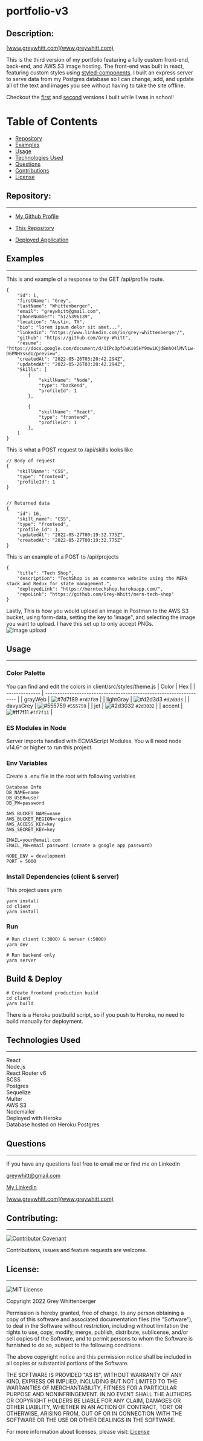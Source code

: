 # portfolio-v3

## Description:

[www.greywhitt.com](www.greywhitt.com)

This is the third version of my portfolio featuring a fully custom front-end, back-end, and AWS S3 image hosting. The front-end was built in react, featuring custom styles using [styled-components](https://styled-components.com/). I built an express server to serve data from my Postgres database so I can change, add, and update all of the text and images you see without having to take the site offline.

Checkout the [first](https://github.com/Grey-Whitt/Grey-Whitt.github.io) and [second](https://github.com/Grey-Whitt/react-portfolio) versions I built while I was in school!

# Table of Contents

- [Repository](#repository)
- [Examples](#examples)
- [Usage](#usage)
- [Technologies Used](#technologies-used)
- [Questions](#questions)
- [Contributions](#contributing)
- [License](#license)

## Repository:

---

- [My Github Profile](https://github.com/Grey-Whitt)

- [This Repository](https://github.com/Grey-Whitt/portfolio-v3)

- [Deployed Application](www.greywhitt.com)

## Examples

---

This is and example of a response to the GET /api/profile route.
```
{
    "id": 1,
    "firstName": "Grey",
    "lastName": "Whittenberger",
    "email": "greywhitt@gmail.com",
    "phoneNumber": "5125396139",
    "location": "Austin, TX",
    "bio": "lorem ipsum delor sit amet...",
    "linkedin": "https://www.linkedin.com/in/grey-whittenberger/",
    "github": "https://github.com/Grey-Whitt",
    "resume": "https://docs.google.com/document/d/1IPc3pfCwKi05HY9mwiKjdBnhO4lMVlLw-D6PNHYssdU/preview",
    "createdAt": "2022-05-26T03:20:42.294Z",
    "updatedAt": "2022-05-26T03:20:42.294Z",
    "Skills": [
        {
            "skillName": "Node",
            "type": "backend",
            "profileId": 1
        },
       
        {
            "skillName": "React",
            "type": "frontend",
            "profileId": 1
        },
    ]
}
```   
  
This is what a POST request to /api/skills looks like 
```
// Body of request 
{
    "skillName": "CSS",
    "type": "frontend",
    "profileId": 1
}


// Returned data
{
    "id": 16,
    "skill_name": "CSS",
    "type": "frontend",
    "profile_id": 1,
    "updatedAt": "2022-05-27T00:19:32.775Z",
    "createdAt": "2022-05-27T00:19:32.775Z"
}

```
  
This is an example of a POST to /api/projects
```
{
    "title": "Tech Shop",
    "description": "TechShop is an ecommerce website using the MERN stack and Redux for state management.",
    "deployedLink": "https://merntechshop.herokuapp.com/",
    "repoLink": "https://github.com/Grey-Whitt/mern-tech-shop"
}

```

Lastly, This is how you would upload an image in Postman to the AWS S3 bucket, using form-data, setting the key to 'image", and selecting the image you want to upload. I have this set up to only accept PNGs.  
![Image upload](./images/image.png)

## Usage

---

### Color Palette

You can find and edit the colors in client/src/styles/theme.js
| Color | Hex |
| -------------- | ------------------------------------------------------------------ |
| grayWeb | ![#7d7f89](./images/7d7f89.png) `#7d7f89` |
| lightGray | ![#d2d3d3](./images/d2d3d3.png) `#d2d3d3` |
| davysGrey | ![#555759](./images/555759.png) `#555759` |
| jet | ![#2d3032](./images/2d3032.png) `#2d3032` |
| accent | ![#ff7f11](./images/FF7F11.png) `#ff7f11` |

### ES Modules in Node

Server imports handled with ECMAScript Modules. You will need node v14.6^ or higher to run this project.

### Env Variables

Create a .env file in the root with following variables

```
Database Info
DB_NAME=name
DB_USER=user
DB_PW=password

AWS_BUCKET_NAME=name
AWS_BUCKET_REGION=region
AWS_ACCESS_KEY=key
AWS_SECRET_KEY=key

EMAIL=your@email.com
EMAIL_PW=email password (create a google app password)

NODE_ENV = development
PORT = 5000
```

### Install Dependencies (client & server)

This project uses yarn

```
yarn install
cd client
yarn install
```

### Run

```
# Run client (:3000) & server (:5000)
yarn dev

# Run backend only
yarn server
```

## Build & Deploy

```
# Create frontend production build
cd client
yarn build
```

There is a Heroku postbuild script, so if you push to Heroku, no need to build manually for deployment.

## Technologies Used

---

React  
Node.js  
React Router v6  
SCSS  
Postgres  
Sequelize  
Multer  
AWS S3  
Nodemailer  
Deployed with Heroku  
Database hosted on Heroku Postgres

## Questions

---

If you have any questions feel free to email me or find me on LinkedIn

[greywhitt@gmail.com](mailto:greywhitt@gmail.com)

[My LinkedIn](https://www.linkedin.com/in/grey-whittenberger)

[www.greywhitt.com](www.greywhitt.com)

## Contributing:

---

[![Contributor Covenant](https://img.shields.io/badge/Contributor%20Covenant-v2.1%20adopted-ff69b4.svg)](./uploads/CODE_OF_CONDUCT.md)

Contributions, issues and feature requests are welcome.

## License:

---

![MIT License](https://img.shields.io/badge/license-MIT-blue)

Copyright 2022 Grey Whittenberger

Permission is hereby granted, free of charge, to any person obtaining a copy of this software and associated documentation files (the "Software"), to deal in the Software without restriction, including without limitation the rights to use, copy, modify, merge, publish, distribute, sublicense, and/or sell copies of the Software, and to permit persons to whom the Software is furnished to do so, subject to the following conditions:

The above copyright notice and this permission notice shall be included in all copies or substantial portions of the Software.

THE SOFTWARE IS PROVIDED "AS IS", WITHOUT WARRANTY OF ANY KIND, EXPRESS OR IMPLIED, INCLUDING BUT NOT LIMITED TO THE WARRANTIES OF MERCHANTABILITY, FITNESS FOR A PARTICULAR PURPOSE AND NONINFRINGEMENT. IN NO EVENT SHALL THE AUTHORS OR COPYRIGHT HOLDERS BE LIABLE FOR ANY CLAIM, DAMAGES OR OTHER LIABILITY, WHETHER IN AN ACTION OF CONTRACT, TORT OR OTHERWISE, ARISING FROM, OUT OF OR IN CONNECTION WITH THE SOFTWARE OR THE USE OR OTHER DEALINGS IN THE SOFTWARE.

For more information about licenses, please visit:
[License](https://opensource.org/licenses/MIT)
